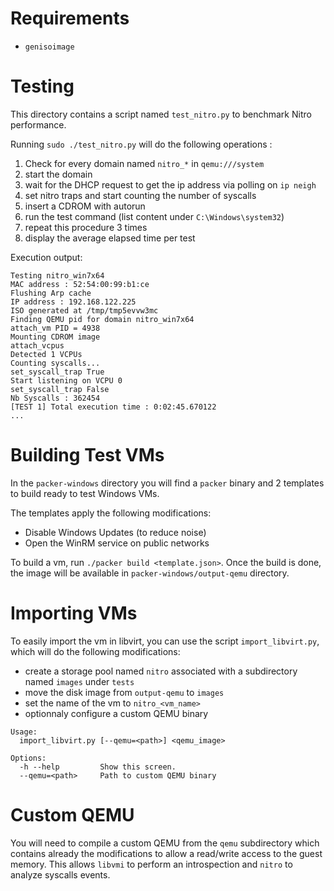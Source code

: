 # Requirements

- `genisoimage`

# Testing

This directory contains a script named `test_nitro.py` to benchmark Nitro
performance.

Running `sudo ./test_nitro.py` will do the following operations :

1. Check for every domain named `nitro_*` in `qemu:///system`
2. start the domain
3. wait for the DHCP request to get the ip address via polling on `ip neigh`
4. set nitro traps and start counting the number of syscalls
5. insert a CDROM with autorun
6. run the test command (list content under `C:\Windows\system32`)
7. repeat this procedure 3 times
8. display the average elapsed time per test

Execution output:

~~~
Testing nitro_win7x64
MAC address : 52:54:00:99:b1:ce
Flushing Arp cache
IP address : 192.168.122.225
ISO generated at /tmp/tmp5evvw3mc
Finding QEMU pid for domain nitro_win7x64
attach_vm PID = 4938
Mounting CDROM image
attach_vcpus
Detected 1 VCPUs
Counting syscalls...
set_syscall_trap True
Start listening on VCPU 0
set_syscall_trap False
Nb Syscalls : 362454
[TEST 1] Total execution time : 0:02:45.670122
...
~~~

# Building Test VMs

In the `packer-windows` directory you will find a `packer` binary and 2 templates
to build ready to test Windows VMs.

The templates apply the following modifications:

- Disable Windows Updates (to reduce noise)
- Open the WinRM service on public networks

To build a vm, run `./packer build <template.json>`.
Once the build is done, the image will be available in `packer-windows/output-qemu` directory.

# Importing VMs

To easily import the vm in libvirt, you can use the script `import_libvirt.py`,
which will do the following modifications:
- create a storage pool named `nitro` associated with a subdirectory named `images` under `tests`
- move the disk image from `output-qemu` to `images`
- set the name of the vm to `nitro_<vm_name>`
- optionnaly configure a custom QEMU binary

~~~
Usage:
  import_libvirt.py [--qemu=<path>] <qemu_image>

Options:
  -h --help         Show this screen.
  --qemu=<path>     Path to custom QEMU binary
~~~

# Custom QEMU

You will need to compile a custom QEMU from the `qemu` subdirectory which contains
already the modifications to allow a read/write access to the guest memory.
This allows `libvmi` to perform an introspection and `nitro` to analyze syscalls events.
